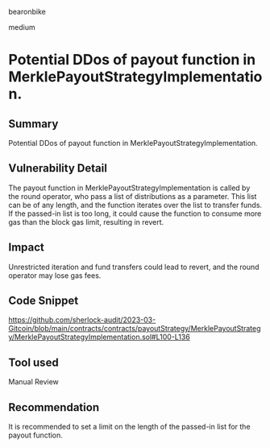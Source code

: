 bearonbike

medium

# Potential DDos of payout function in MerklePayoutStrategyImplementation.

## Summary
Potential DDos of payout function in MerklePayoutStrategyImplementation.

## Vulnerability Detail
The payout function in MerklePayoutStrategyImplementation is called by the round operator, who pass a list of distributions as a parameter. This list can be of any length, and the function iterates over the list to transfer funds. 
If the passed-in list is too long, it could cause the function to consume more gas than the block gas limit, resulting in revert.

## Impact
Unrestricted iteration and fund transfers could lead to revert, and the round operator may lose gas fees.

## Code Snippet
https://github.com/sherlock-audit/2023-03-Gitcoin/blob/main/contracts/contracts/payoutStrategy/MerklePayoutStrategy/MerklePayoutStrategyImplementation.sol#L100-L136


## Tool used

Manual Review

## Recommendation
It is recommended to set a limit on the length of the passed-in list for the payout function.